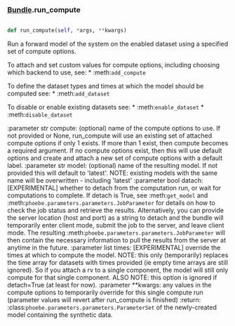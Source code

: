 ### [Bundle](Bundle.md).run_compute

```py

def run_compute(self, *args, **kwargs)

```



Run a forward model of the system on the enabled dataset using
a specified set of compute options.

To attach and set custom values for compute options, including choosing
which backend to use, see:
    * :meth:`add_compute`

To define the dataset types and times at which the model should be
computed see:
    * :meth:`add_dataset`

To disable or enable existing datasets see:
    * :meth:`enable_dataset`
    * :meth:`disable_dataset`

:parameter str compute: (optional) name of the compute options to use.
    If not provided or None, run_compute will use an existing set of
    attached compute options if only 1 exists.  If more than 1 exist,
    then compute becomes a required argument.  If no compute options
    exist, then this will use default options and create and attach
    a new set of compute options with a default label.
:parameter str model: (optional) name of the resulting model.  If not
    provided this will default to 'latest'.  NOTE: existing models
    with the same name will be overwritten - including 'latest'
:parameter bool datach: [EXPERIMENTAL] whether to detach from the computation run,
    or wait for computations to complete.  If detach is True, see
    :meth:`get_model` and :meth:`phoebe.parameters.parameters.JobParameter`
    for details on how to check the job status and retrieve the results.
    Alternatively, you can provide the server location (host and port) as
    a string to detach and the bundle will temporarily enter client mode,
    submit the job to the server, and leave client mode.  The resulting
    :meth:`phoebe.parameters.parameters.JobParameter` will then contain
    the necessary information to pull the results from the server at anytime
    in the future.
:parameter list times: [EXPERIMENTAL] override the times at which to compute the model.
    NOTE: this only (temporarily) replaces the time array for datasets
    with times provided (ie empty time arrays are still ignored).  So if
    you attach a rv to a single component, the model will still only
    compute for that single component.  ALSO NOTE: this option is ignored
    if detach=True (at least for now).
:parameter **kwargs: any values in the compute options to temporarily
    override for this single compute run (parameter values will revert
    after run_compute is finished)
:return: :class:`phoebe.parameters.parameters.ParameterSet` of the
    newly-created model containing the synthetic data.


